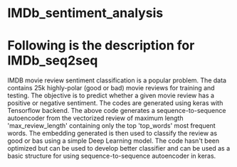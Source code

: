 # IMDb_sentiment_analysis

# Following is the description for IMDb_seq2seq
IMDB movie review sentiment classification is a popular problem. The data contains 25k highly-polar (good or bad) movie reviews for training and testing. The objective is to predict whether a given movie review has a positive or negative sentiment.
The codes are generated using keras with Tensorflow backend.
The above code generates a sequence-to-sequence autoencoder from the vectorized review of maximum length 'max_review_length' containing only the top 'top_words' most frequent words. The embedding generated is then used to classify the review as good or bas using a simple Deep Learning model.
The code hasn't been optimized but can be used to develop better classifier and can be used as a basic structure for using sequence-to-sequence autoencoder in keras.
